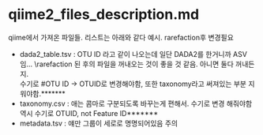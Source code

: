 # qiime2_files_description.md
qiime에서 가져온 파일들. 리스트는 아래와 같다 예시. rarefaction후 변경필요
- dada2_table.tsv : OTU ID 라고 같이 나오는데 일단 DADA2를 한거니까 ASV임... 
\rarefaction 된 후의 파일을 꺼내오는 것이 좋을 것 같음. 아니면 둘다 꺼내든지. \
수기로 #OTU ID -> OTUID로 변경해야함, 또한 taxonomy라고 써져있는 부분 지워야함.*******
- taxonomy.csv : 애는 콤마로 구분되도록 바꾸는게 편해서. 수기로 변경 해줘야함\
역시 수기로 OTUID, not Feature ID*******
- metadata.tsv : 얘만 그룹이 세로로 명명되어있음 주의



